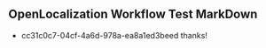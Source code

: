 ## OpenLocalization Workflow Test MarkDown
* cc31c0c7-04cf-4a6d-978a-ea8a1ed3beed thanks!

<!--HONumber=Jul16_HO3-->



